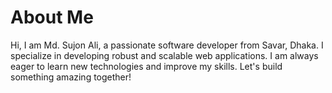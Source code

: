 
# About Me
Hi, I am Md. Sujon Ali, a passionate software developer from Savar, Dhaka. I specialize in developing robust and scalable web applications. I am always eager to learn new technologies and improve my skills. Let's build something amazing together!

<!--
**sujonifty/sujonifty** is a ✨ _special_ ✨ repository because its `README.md` (this file) appears on your GitHub profile.

Here are some ideas to get you started:

- 🔭 I’m currently working on ...
- 🌱 I’m currently learning ...
- 👯 I’m looking to collaborate on ...
- 🤔 I’m looking for help with ...
- 💬 Ask me about ...
- 📫 How to reach me: ...
- 😄 Pronouns: ...
- ⚡ Fun fact: ...
-->
